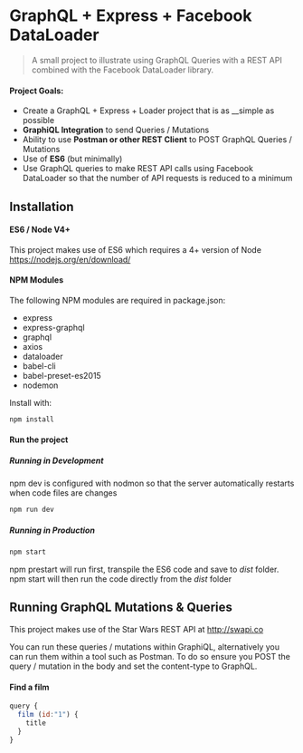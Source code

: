 # GraphQL + Express + Facebook DataLoader

> A small project to illustrate using GraphQL Queries with a REST API combined with the Facebook DataLoader library.

#### Project Goals:
* Create a GraphQL + Express + Loader project that is as __simple as possible
* __GraphiQL Integration__ to send Queries / Mutations
* Ability to use __Postman or other REST Client__ to POST GraphQL Queries / Mutations
* Use of __ES6__ (but minimally)
* Use GraphQL queries to make REST API calls using Facebook DataLoader so that the number of API requests is reduced to a minimum

## Installation

#### ES6 / Node V4+
This project makes use of ES6 which requires a 4+ version of Node https://nodejs.org/en/download/

#### NPM Modules
The following NPM modules are required in package.json:

* express
* express-graphql
* graphql
* axios
* dataloader
* babel-cli
* babel-preset-es2015
* nodemon

Install with:

```js
npm install
```

#### Run the project

##### Running in Development
npm dev is configured with nodmon so that the server automatically restarts when code files are changes
```js
npm run dev
```

##### Running in Production
```js
npm start
```
npm prestart will run first, transpile the ES6 code and save to _dist_ folder. npm start will then run the code directly from the _dist_ folder


## Running GraphQL Mutations & Queries
This project makes use of the Star Wars REST API at http://swapi.co

You can run these queries / mutations within GraphiQL, alternatively you can run them within a tool such as Postman. To do so ensure you POST the query / mutation in the body and set the content-type to GraphQL.

#### Find a film
```js
query {
  film (id:"1") {
    title
  }
}
```
